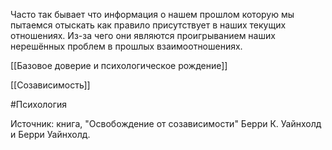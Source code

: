 Часто так бывает что информация о нашем прошлом которую мы пытаемся отыскать как правило присутствует в наших текущих отношениях. Из-за чего они являются проигрыванием наших нерешённых проблем в прошлых взаимоотношениях.

[[Базовое доверие и психологическое рождение]]

[[Созависимость]]

#Психология 

Источник: книга, "Освобождение от созависимости" Берри К. Уайнхолд и Берри Уайнхолд.  